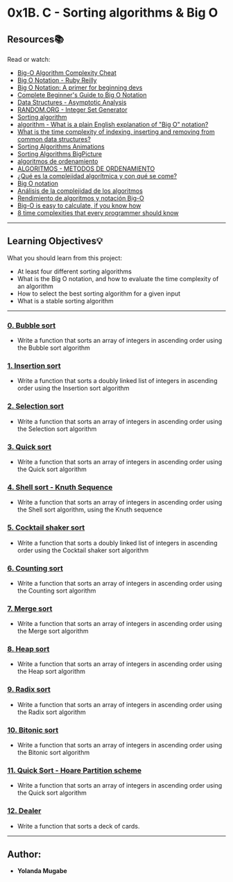 # 0x1B. C - Sorting algorithms & Big O

## Resources:books:
Read or watch:
* [Big-O Algorithm Complexity Cheat](https://www.bigocheatsheet.com/)
* [Big O Notation - Ruby Reilly](https://medium.com/@rubyclaroreilly/big-o-notation-f2c0d0e60888)
* [Big O Notation: A primer for beginning devs](https://www.educative.io/blog/a-big-o-primer-for-beginning-devs?aid=5082902844932096&utm_source=google&utm_medium=cpc&utm_campaign=blog-dynamic&gclid=EAIaIQobChMIlb2ol-H36QIVTwiICR38HQ-LEAAYASAAEgJjGPD_BwE%3E)
* [Complete Beginner's Guide to Big O Notation](https://www.youtube.com/watch?v=kS_gr2_-ws8)
* [Data Structures - Asymptotic Analysis](https://www.tutorialspoint.com/data_structures_algorithms/asymptotic_analysis.htm)
* [RANDOM.ORG - Integer Set Generator](https://www.random.org/integer-sets/)
* [Sorting algorithm](https://en.wikipedia.org/wiki/Sorting_algorithm#Classification)
* [algorithm - What is a plain English explanation of "Big O" notation?](https://stackoverflow.com/questions/487258/what-is-a-plain-english-explanation-of-big-o-notation)
* [What is the time complexity of indexing, inserting and removing from common data structures?](https://stackoverflow.com/questions/122799/what-is-the-time-complexity-of-indexing-inserting-and-removing-from-common-data)
* [Sorting Algorithms Animations](https://www.toptal.com/developers/sorting-algorithms)
* [Sorting Algorithms BigPicture](https://www.youtube.com/watch?v=RLuBLU_NgaA)
* [algoritmos de ordenamiento](https://www.youtube.com/results?search_query=algoritmos+de+ordenamiento)
* [ALGORITMOS - METODOS DE ORDENAMIENTO](https://www.youtube.com/watch?v=VJ_EUuURRg4)
* [¿Qué es la complejidad algorítmica y con qué se come?](https://medium.com/@joseguillermo_/qu%C3%A9-es-la-complejidad-algor%C3%ADtmica-y-con-qu%C3%A9-se-come-2638e7fd9e8c)
* [Big O notation](https://en.wikipedia.org/wiki/Big_O_notation)
* [Análisis de la complejidad de los algoritmos](https://www.cs.us.es/~jalonso/cursos/i1m/temas/tema-28.html)
* [Rendimiento de algoritmos y notación Big-O](https://www.campusmvp.es/recursos/post/Rendimiento-de-algoritmos-y-notacion-Big-O.aspx)
* [Big-O is easy to calculate, if you know how](https://justin.abrah.ms/computer-science/how-to-calculate-big-o.html)
* [8 time complexities that every programmer should know](https://adrianmejia.com/most-popular-algorithms-time-complexity-every-programmer-should-know-free-online-tutorial-course/#Binary-search)



---
## Learning Objectives:bulb:
What you should learn from this project:

* At least four different sorting algorithms
* What is the Big O notation, and how to evaluate the time complexity of an algorithm
* How to select the best sorting algorithm for a given input
* What is a stable sorting algorithm

---

### [0. Bubble sort](./0-bubble_sort.c)
* Write a function that sorts an array of integers in ascending order using the Bubble sort algorithm


### [1. Insertion sort](./1-insertion_sort_list.c)
* Write a function that sorts a doubly linked list of integers in ascending order using the Insertion sort algorithm


### [2. Selection sort](./2-selection_sort.c)
* Write a function that sorts an array of integers in ascending order using the Selection sort algorithm


### [3. Quick sort](./3-quick_sort.c)
* Write a function that sorts an array of integers in ascending order using the Quick sort algorithm


### [4. Shell sort - Knuth Sequence](./100-shell_sort.c)
* Write a function that sorts an array of integers in ascending order using the Shell sort algorithm, using the Knuth sequence


### [5. Cocktail shaker sort](./101-cocktail_sort_list.c)
* Write a function that sorts a doubly linked list of integers in ascending order using the Cocktail shaker sort algorithm


### [6. Counting sort](./102-counting_sort.c)
* Write a function that sorts an array of integers in ascending order using the Counting sort algorithm


### [7. Merge sort](./103-merge_sort.c)
* Write a function that sorts an array of integers in ascending order using the Merge sort algorithm


### [8. Heap sort ](./104-heap_sort.c)
* Write a function that sorts an array of integers in ascending order using the Heap sort algorithm


### [9. Radix sort](./105-radix_sort.c)
* Write a function that sorts an array of integers in ascending order using the Radix sort algorithm


### [10. Bitonic sort](./106-bitonic_sort.c)
* Write a function that sorts an array of integers in ascending order using the Bitonic sort algorithm


### [11. Quick Sort - Hoare Partition scheme](./107-quick_sort_hoare.c)
* Write a function that sorts an array of integers in ascending order using the Quick sort algorithm


### [12. Dealer](./1000-sort_deck.c)
* Write a function that sorts a deck of cards.

---

## Author:
* **Yolanda Mugabe**
 
